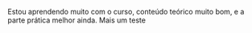 Estou aprendendo muito com o curso, conteúdo teórico muito bom, e a parte prática melhor ainda.
Mais um teste

